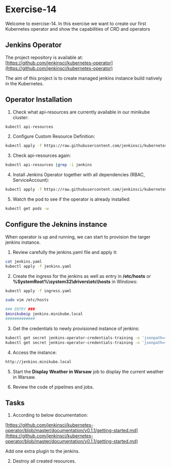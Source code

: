 # Exercise-14

Welcome to exercise-14. In this exercise we want to create our first Kubernetes operator and show the capabilities of CRD and operators

## Jenkins Operator

The project repository is available at: [https://github.com/jenkinsci/kubernetes-operator](https://github.com/jenkinsci/kubernetes-operator)

The aim of this project is to create managed jenkins instance build natively in the Kubernetes.

## Operator Installation

1. Check what api-resources are currently available in our minikube cluster:

```bash
kubectl api-resources
```

2. Configure Custom Resource Definition:

```bash
kubectl apply -f https://raw.githubusercontent.com/jenkinsci/kubernetes-operator/master/deploy/crds/jenkins_v1alpha2_jenkins_crd.yaml
```

3. Check api-resources again:

```bash
kubectl api-resources |grep -i jenkins
```

4. Install Jenkins Operator together with all dependencies (RBAC, ServiceAccount):

```bash
kubectl apply -f https://raw.githubusercontent.com/jenkinsci/kubernetes-operator/master/deploy/all-in-one-v1alpha2.yaml
```

5. Watch the pod to see if the operator is already installed:

```bash
kubectl get pods -w
```
## Configure the Jeknins instance

When operator is up and running, we can start to provision the targer jenkins instance.

1. Review carefully the jenkins.yaml file and apply it:

```bash
cat jenkins.yaml
kubectl apply -f jenkins.yaml
```

2. Create the ingress for the jenkins as well as entry in **/etc/hosts** or **%SystemRoot%\system32\drivers\etc\hosts** in Windows:

```bash
kubectl apply -f ingress.yaml

sudo vim /etc/hosts

### ENTRY ###
$minikubeip jenkins.minikube.local
#############
```


3. Get the credentials to newly provisioned instance of jenkins:

```bash
kubectl get secret jenkins-operator-credentials-training -o 'jsonpath={.data.user}' | base64 -d
kubectl get secret jenkins-operator-credentials-training -o 'jsonpath={.data.password}' | base64 -d
```

4. Access the instance:

```bash
http://jenkins.minikube.local
```

5. Start the **Display Weather in Warsaw** job to display the current weather in Warsaw.

6. Review the code of pipelines and jobs.

## Tasks

1. According to below documentation:

[https://github.com/jenkinsci/kubernetes-operator/blob/master/documentation/v0.1.1/getting-started.md](https://github.com/jenkinsci/kubernetes-operator/blob/master/documentation/v0.1.1/getting-started.md)

Add one extra plugin to the jenkins.

2. Destroy all created resources.
